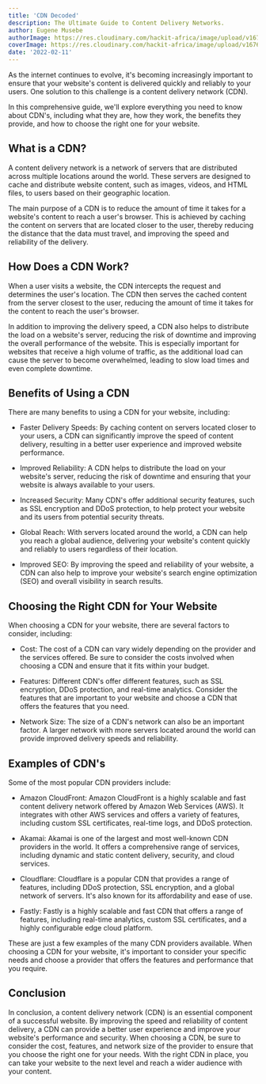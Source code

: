 ```yaml
---
title: 'CDN Decoded'
description: The Ultimate Guide to Content Delivery Networks.
author: Eugene Musebe
authorImage: https://res.cloudinary.com/hackit-africa/image/upload/v1675688988/DSC_8730_2.jpg
coverImage: https://res.cloudinary.com/hackit-africa/image/upload/v1676034402/CDN_blog_2_dcSk_ct4N.jpg
date: '2022-02-11'
---
```


As the internet continues to evolve, it's becoming increasingly important to ensure that your website's content is delivered quickly and reliably to your users. One solution to this challenge is a content delivery network (CDN).

In this comprehensive guide, we'll explore everything you need to know about CDN's, including what they are, how they work, the benefits they provide, and how to choose the right one for your website.

## What is a CDN?

A content delivery network is a network of servers that are distributed across multiple locations around the world. These servers are designed to cache and distribute website content, such as images, videos, and HTML files, to users based on their geographic location.

The main purpose of a CDN is to reduce the amount of time it takes for a website's content to reach a user's browser. This is achieved by caching the content on servers that are located closer to the user, thereby reducing the distance that the data must travel, and improving the speed and reliability of the delivery.

## How Does a CDN Work?

When a user visits a website, the CDN intercepts the request and determines the user's location. The CDN then serves the cached content from the server closest to the user, reducing the amount of time it takes for the content to reach the user's browser.

In addition to improving the delivery speed, a CDN also helps to distribute the load on a website's server, reducing the risk of downtime and improving the overall performance of the website. This is especially important for websites that receive a high volume of traffic, as the additional load can cause the server to become overwhelmed, leading to slow load times and even complete downtime.

## Benefits of Using a CDN

There are many benefits to using a CDN for your website, including:

- Faster Delivery Speeds: By caching content on servers located closer to your users, a CDN can significantly improve the speed of content delivery, resulting in a better user experience and improved website performance.

- Improved Reliability: A CDN helps to distribute the load on your website's server, reducing the risk of downtime and ensuring that your website is always available to your users.

- Increased Security: Many CDN's offer additional security features, such as SSL encryption and DDoS protection, to help protect your website and its users from potential security threats.

- Global Reach: With servers located around the world, a CDN can help you reach a global audience, delivering your website's content quickly and reliably to users regardless of their location.

- Improved SEO: By improving the speed and reliability of your website, a CDN can also help to improve your website's search engine optimization (SEO) and overall visibility in search results.

## Choosing the Right CDN for Your Website

When choosing a CDN for your website, there are several factors to consider, including:

- Cost: The cost of a CDN can vary widely depending on the provider and the services offered. Be sure to consider the costs involved when choosing a CDN and ensure that it fits within your budget.

- Features: Different CDN's offer different features, such as SSL encryption, DDoS protection, and real-time analytics. Consider the features that are important to your website and choose a CDN that offers the features that you need.

- Network Size: The size of a CDN's network can also be an important factor. A larger network with more servers located around the world can provide improved delivery speeds and reliability.

## Examples of CDN's

Some of the most popular CDN providers include:

- Amazon CloudFront: Amazon CloudFront is a highly scalable and fast content delivery network offered by Amazon Web Services (AWS). It integrates with other AWS services and offers a variety of features, including custom SSL certificates, real-time logs, and DDoS protection.

- Akamai: Akamai is one of the largest and most well-known CDN providers in the world. It offers a comprehensive range of services, including dynamic and static content delivery, security, and cloud services.

- Cloudflare: Cloudflare is a popular CDN that provides a range of features, including DDoS protection, SSL encryption, and a global network of servers. It's also known for its affordability and ease of use.

- Fastly: Fastly is a highly scalable and fast CDN that offers a range of features, including real-time analytics, custom SSL certificates, and a highly configurable edge cloud platform.

These are just a few examples of the many CDN providers available. When choosing a CDN for your website, it's important to consider your specific needs and choose a provider that offers the features and performance that you require.

## Conclusion

In conclusion, a content delivery network (CDN) is an essential component of a successful website. By improving the speed and reliability of content delivery, a CDN can provide a better user experience and improve your website's performance and security. When choosing a CDN, be sure to consider the cost, features, and network size of the provider to ensure that you choose the right one for your needs. With the right CDN in place, you can take your website to the next level and reach a wider audience with your content.